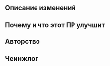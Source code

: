 <!--
Более подробно про оформление ПРовможно прочитать тут: https://github.com/TauCetiStation/TauCetiClassic/wiki/Styling-of-Pull-Requests-for-Dummies
-->

## Описание изменений

<!--
Опишите изменения данного ПР-а.
Если есть связные ишью (issues), или другие ПРы - укажите их тут, для автоматического закрытя ишью сделует использовать ключевые слова https://help.github.com/en/articles/closing-issues-using-keywords
Если есть связное форумное обсуждение на тему изменений - укажите ссылку на эту тему.
-->

## Почему и что этот ПР улучшит

<!--
Опишите причину для изменений.
Этот пункт особенно важен для описания изменений баланса, новых механик.
-->

## Авторство

<!-- Опциональный пункт!
Если авторство не полностью ваше, вы делаете порт с другого билда - обязательно укажите первоисточник изменений!
Для крупных комплексных изменений достаточно будет указать билд(ы)-первоисточник, в остальных случаях можете указать исходный ПР.
-->

## Чеинжлог

<!-- Опциональный пункт!
Если это что-то, о чём следует сообщить игрокам - опишите по форме (https://github.com/TauCetiStation/TauCetiClassic/wiki/Styling-of-Pull-Requests-for-Dummies#Changelog) свои изменения для игрового чеинжлога, они будут отбраженны на специальной страничке http://changelog.taucetistation.org

Список классификаторов для быстрого копирования: bugfix, rscadd, rscdel, image, sound, spellcheck, tweak, balance, map, performance, experiment
  
Пример списка:
:cl:
 - image: Добавлен плакат с изображением статного мужчины с конусом на голове и арбузами вокруг него.
 - image: С плаката чужого в форме горничной убрана цензура.
-->
